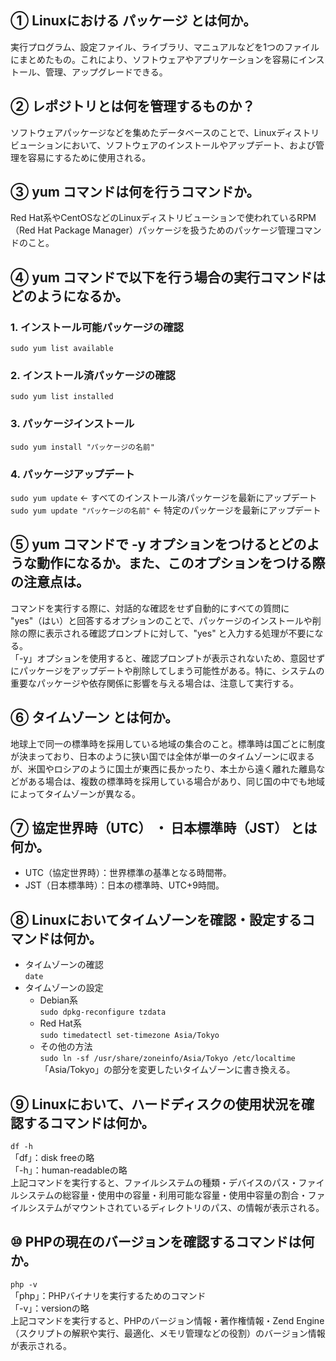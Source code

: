 ## ① Linuxにおける パッケージ とは何か。

実行プログラム、設定ファイル、ライブラリ、マニュアルなどを1つのファイルにまとめたもの。これにより、ソフトウェアやアプリケーションを容易にインストール、管理、アップグレードできる。

## ② レポジトリとは何を管理するものか？

ソフトウェアパッケージなどを集めたデータベースのことで、Linuxディストリビューションにおいて、ソフトウェアのインストールやアップデート、および管理を容易にするために使用される。

## ③ yum コマンドは何を行うコマンドか。

Red Hat系やCentOSなどのLinuxディストリビューションで使われているRPM（Red Hat Package Manager）パッケージを扱うためのパッケージ管理コマンドのこと。

## ④ yum コマンドで以下を行う場合の実行コマンドはどのようになるか。

### 1. インストール可能パッケージの確認

`sudo yum list available`

### 2. インストール済パッケージの確認

`sudo yum list installed`

### 3. パッケージインストール

`sudo yum install "パッケージの名前"`

### 4. パッケージアップデート

`sudo yum update` ← すべてのインストール済パッケージを最新にアップデート  
`sudo yum update "パッケージの名前"` ← 特定のパッケージを最新にアップデート

## ⑤ yum コマンドで -y オプションをつけるとどのような動作になるか。また、このオプションをつける際の注意点は。

コマンドを実行する際に、対話的な確認をせず自動的にすべての質問に "yes"（はい）と回答するオプションのことで、パッケージのインストールや削除の際に表示される確認プロンプトに対して、"yes" と入力する処理が不要になる。  
「-y」オプションを使用すると、確認プロンプトが表示されないため、意図せずにパッケージをアップデートや削除してしまう可能性がある。特に、システムの重要なパッケージや依存関係に影響を与える場合は、注意して実行する。

## ⑥ タイムゾーン とは何か。

地球上で同一の標準時を採用している地域の集合のこと。標準時は国ごとに制度が決まっており、日本のように狭い国では全体が単一のタイムゾーンに収まるが、米国やロシアのように国土が東西に長かったり、本土から遠く離れた離島などがある場合は、複数の標準時を採用している場合があり、同じ国の中でも地域によってタイムゾーンが異なる。

## ⑦ 協定世界時（UTC） ・ 日本標準時（JST） とは何か。

* UTC（協定世界時）：世界標準の基準となる時間帯。
* JST（日本標準時）：日本の標準時、UTC+9時間。

## ⑧ Linuxにおいてタイムゾーンを確認・設定するコマンドは何か。

* タイムゾーンの確認  
`date`
* タイムゾーンの設定
  * Debian系  
  `sudo dpkg-reconfigure tzdata`
  * Red Hat系  
  `sudo timedatectl set-timezone Asia/Tokyo`
  * その他の方法  
  `sudo ln -sf /usr/share/zoneinfo/Asia/Tokyo /etc/localtime`  
  「Asia/Tokyo」の部分を変更したいタイムゾーンに書き換える。

## ⑨ Linuxにおいて、ハードディスクの使用状況を確認するコマンドは何か。

`df -h`  
「df」：disk freeの略  
「-h」：human-readableの略  
上記コマンドを実行すると、ファイルシステムの種類・デバイスのパス・ファイルシステムの総容量・使用中の容量・利用可能な容量・使用中容量の割合・ファイルシステムがマウントされているディレクトリのパス、の情報が表示される。

## ⑩ PHPの現在のバージョンを確認するコマンドは何か。

`php -v`  
「php」：PHPバイナリを実行するためのコマンド  
「-v」：versionの略  
上記コマンドを実行すると、PHPのバージョン情報・著作権情報・Zend Engine（スクリプトの解釈や実行、最適化、メモリ管理などの役割）のバージョン情報が表示される。